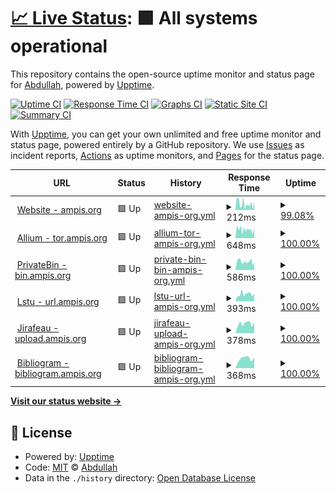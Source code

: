 # [📈 Live Status](https://status.ampis.org): <!--live status--> **🟩 All systems operational**

This repository contains the open-source uptime monitor and status page for [Abdullah](https://ampis.org/), powered by [Upptime](https://github.com/upptime/upptime).

[![Uptime CI](https://github.com/zer-far/status/workflows/Uptime%20CI/badge.svg)](https://github.com/zer-far/status/actions?query=workflow%3A%22Uptime+CI%22)
[![Response Time CI](https://github.com/zer-far/status/workflows/Response%20Time%20CI/badge.svg)](https://github.com/zer-far/status/actions?query=workflow%3A%22Response+Time+CI%22)
[![Graphs CI](https://github.com/zer-far/status/workflows/Graphs%20CI/badge.svg)](https://github.com/zer-far/status/actions?query=workflow%3A%22Graphs+CI%22)
[![Static Site CI](https://github.com/zer-far/status/workflows/Static%20Site%20CI/badge.svg)](https://github.com/zer-far/status/actions?query=workflow%3A%22Static+Site+CI%22)
[![Summary CI](https://github.com/zer-far/status/workflows/Summary%20CI/badge.svg)](https://github.com/zer-far/status/actions?query=workflow%3A%22Summary+CI%22)

With [Upptime](https://upptime.js.org), you can get your own unlimited and free uptime monitor and status page, powered entirely by a GitHub repository. We use [Issues](https://github.com/zer-far/status/issues) as incident reports, [Actions](https://github.com/zer-far/status/actions) as uptime monitors, and [Pages](https://status.ampis.org) for the status page.

<!--start: status pages-->
<!-- This summary is generated by Upptime (https://github.com/upptime/upptime) -->
<!-- Do not edit this manually, your changes will be overwritten -->
<!-- prettier-ignore -->
| URL | Status | History | Response Time | Uptime |
| --- | ------ | ------- | ------------- | ------ |
| <img alt="" src="https://favicons.githubusercontent.com/ampis.org" height="13"> [Website - ampis.org](https://ampis.org) | 🟩 Up | [website-ampis-org.yml](https://github.com/zer-far/status/commits/HEAD/history/website-ampis-org.yml) | <details><summary><img alt="Response time graph" src="./graphs/website-ampis-org/response-time-week.png" height="20"> 212ms</summary><br><a href="https://status.ampis.org/history/website-ampis-org"><img alt="Response time 212" src="https://img.shields.io/endpoint?url=https%3A%2F%2Fraw.githubusercontent.com%2Fzer-far%2Fstatus%2FHEAD%2Fapi%2Fwebsite-ampis-org%2Fresponse-time.json"></a><br><a href="https://status.ampis.org/history/website-ampis-org"><img alt="24-hour response time 165" src="https://img.shields.io/endpoint?url=https%3A%2F%2Fraw.githubusercontent.com%2Fzer-far%2Fstatus%2FHEAD%2Fapi%2Fwebsite-ampis-org%2Fresponse-time-day.json"></a><br><a href="https://status.ampis.org/history/website-ampis-org"><img alt="7-day response time 212" src="https://img.shields.io/endpoint?url=https%3A%2F%2Fraw.githubusercontent.com%2Fzer-far%2Fstatus%2FHEAD%2Fapi%2Fwebsite-ampis-org%2Fresponse-time-week.json"></a><br><a href="https://status.ampis.org/history/website-ampis-org"><img alt="30-day response time 212" src="https://img.shields.io/endpoint?url=https%3A%2F%2Fraw.githubusercontent.com%2Fzer-far%2Fstatus%2FHEAD%2Fapi%2Fwebsite-ampis-org%2Fresponse-time-month.json"></a><br><a href="https://status.ampis.org/history/website-ampis-org"><img alt="1-year response time 212" src="https://img.shields.io/endpoint?url=https%3A%2F%2Fraw.githubusercontent.com%2Fzer-far%2Fstatus%2FHEAD%2Fapi%2Fwebsite-ampis-org%2Fresponse-time-year.json"></a></details> | <details><summary><a href="https://status.ampis.org/history/website-ampis-org">99.08%</a></summary><a href="https://status.ampis.org/history/website-ampis-org"><img alt="All-time uptime 99.08%" src="https://img.shields.io/endpoint?url=https%3A%2F%2Fraw.githubusercontent.com%2Fzer-far%2Fstatus%2FHEAD%2Fapi%2Fwebsite-ampis-org%2Fuptime.json"></a><br><a href="https://status.ampis.org/history/website-ampis-org"><img alt="24-hour uptime 100.00%" src="https://img.shields.io/endpoint?url=https%3A%2F%2Fraw.githubusercontent.com%2Fzer-far%2Fstatus%2FHEAD%2Fapi%2Fwebsite-ampis-org%2Fuptime-day.json"></a><br><a href="https://status.ampis.org/history/website-ampis-org"><img alt="7-day uptime 99.08%" src="https://img.shields.io/endpoint?url=https%3A%2F%2Fraw.githubusercontent.com%2Fzer-far%2Fstatus%2FHEAD%2Fapi%2Fwebsite-ampis-org%2Fuptime-week.json"></a><br><a href="https://status.ampis.org/history/website-ampis-org"><img alt="30-day uptime 99.08%" src="https://img.shields.io/endpoint?url=https%3A%2F%2Fraw.githubusercontent.com%2Fzer-far%2Fstatus%2FHEAD%2Fapi%2Fwebsite-ampis-org%2Fuptime-month.json"></a><br><a href="https://status.ampis.org/history/website-ampis-org"><img alt="1-year uptime 99.08%" src="https://img.shields.io/endpoint?url=https%3A%2F%2Fraw.githubusercontent.com%2Fzer-far%2Fstatus%2FHEAD%2Fapi%2Fwebsite-ampis-org%2Fuptime-year.json"></a></details>
| <img alt="" src="https://favicons.githubusercontent.com/tor.ampis.org" height="13"> [Allium - tor.ampis.org](https://tor.ampis.org) | 🟩 Up | [allium-tor-ampis-org.yml](https://github.com/zer-far/status/commits/HEAD/history/allium-tor-ampis-org.yml) | <details><summary><img alt="Response time graph" src="./graphs/allium-tor-ampis-org/response-time-week.png" height="20"> 648ms</summary><br><a href="https://status.ampis.org/history/allium-tor-ampis-org"><img alt="Response time 648" src="https://img.shields.io/endpoint?url=https%3A%2F%2Fraw.githubusercontent.com%2Fzer-far%2Fstatus%2FHEAD%2Fapi%2Fallium-tor-ampis-org%2Fresponse-time.json"></a><br><a href="https://status.ampis.org/history/allium-tor-ampis-org"><img alt="24-hour response time 452" src="https://img.shields.io/endpoint?url=https%3A%2F%2Fraw.githubusercontent.com%2Fzer-far%2Fstatus%2FHEAD%2Fapi%2Fallium-tor-ampis-org%2Fresponse-time-day.json"></a><br><a href="https://status.ampis.org/history/allium-tor-ampis-org"><img alt="7-day response time 648" src="https://img.shields.io/endpoint?url=https%3A%2F%2Fraw.githubusercontent.com%2Fzer-far%2Fstatus%2FHEAD%2Fapi%2Fallium-tor-ampis-org%2Fresponse-time-week.json"></a><br><a href="https://status.ampis.org/history/allium-tor-ampis-org"><img alt="30-day response time 648" src="https://img.shields.io/endpoint?url=https%3A%2F%2Fraw.githubusercontent.com%2Fzer-far%2Fstatus%2FHEAD%2Fapi%2Fallium-tor-ampis-org%2Fresponse-time-month.json"></a><br><a href="https://status.ampis.org/history/allium-tor-ampis-org"><img alt="1-year response time 648" src="https://img.shields.io/endpoint?url=https%3A%2F%2Fraw.githubusercontent.com%2Fzer-far%2Fstatus%2FHEAD%2Fapi%2Fallium-tor-ampis-org%2Fresponse-time-year.json"></a></details> | <details><summary><a href="https://status.ampis.org/history/allium-tor-ampis-org">100.00%</a></summary><a href="https://status.ampis.org/history/allium-tor-ampis-org"><img alt="All-time uptime 100.00%" src="https://img.shields.io/endpoint?url=https%3A%2F%2Fraw.githubusercontent.com%2Fzer-far%2Fstatus%2FHEAD%2Fapi%2Fallium-tor-ampis-org%2Fuptime.json"></a><br><a href="https://status.ampis.org/history/allium-tor-ampis-org"><img alt="24-hour uptime 100.00%" src="https://img.shields.io/endpoint?url=https%3A%2F%2Fraw.githubusercontent.com%2Fzer-far%2Fstatus%2FHEAD%2Fapi%2Fallium-tor-ampis-org%2Fuptime-day.json"></a><br><a href="https://status.ampis.org/history/allium-tor-ampis-org"><img alt="7-day uptime 100.00%" src="https://img.shields.io/endpoint?url=https%3A%2F%2Fraw.githubusercontent.com%2Fzer-far%2Fstatus%2FHEAD%2Fapi%2Fallium-tor-ampis-org%2Fuptime-week.json"></a><br><a href="https://status.ampis.org/history/allium-tor-ampis-org"><img alt="30-day uptime 100.00%" src="https://img.shields.io/endpoint?url=https%3A%2F%2Fraw.githubusercontent.com%2Fzer-far%2Fstatus%2FHEAD%2Fapi%2Fallium-tor-ampis-org%2Fuptime-month.json"></a><br><a href="https://status.ampis.org/history/allium-tor-ampis-org"><img alt="1-year uptime 100.00%" src="https://img.shields.io/endpoint?url=https%3A%2F%2Fraw.githubusercontent.com%2Fzer-far%2Fstatus%2FHEAD%2Fapi%2Fallium-tor-ampis-org%2Fuptime-year.json"></a></details>
| <img alt="" src="https://favicons.githubusercontent.com/bin.ampis.org" height="13"> [PrivateBin - bin.ampis.org](https://bin.ampis.org) | 🟩 Up | [private-bin-bin-ampis-org.yml](https://github.com/zer-far/status/commits/HEAD/history/private-bin-bin-ampis-org.yml) | <details><summary><img alt="Response time graph" src="./graphs/private-bin-bin-ampis-org/response-time-week.png" height="20"> 586ms</summary><br><a href="https://status.ampis.org/history/private-bin-bin-ampis-org"><img alt="Response time 586" src="https://img.shields.io/endpoint?url=https%3A%2F%2Fraw.githubusercontent.com%2Fzer-far%2Fstatus%2FHEAD%2Fapi%2Fprivate-bin-bin-ampis-org%2Fresponse-time.json"></a><br><a href="https://status.ampis.org/history/private-bin-bin-ampis-org"><img alt="24-hour response time 548" src="https://img.shields.io/endpoint?url=https%3A%2F%2Fraw.githubusercontent.com%2Fzer-far%2Fstatus%2FHEAD%2Fapi%2Fprivate-bin-bin-ampis-org%2Fresponse-time-day.json"></a><br><a href="https://status.ampis.org/history/private-bin-bin-ampis-org"><img alt="7-day response time 586" src="https://img.shields.io/endpoint?url=https%3A%2F%2Fraw.githubusercontent.com%2Fzer-far%2Fstatus%2FHEAD%2Fapi%2Fprivate-bin-bin-ampis-org%2Fresponse-time-week.json"></a><br><a href="https://status.ampis.org/history/private-bin-bin-ampis-org"><img alt="30-day response time 586" src="https://img.shields.io/endpoint?url=https%3A%2F%2Fraw.githubusercontent.com%2Fzer-far%2Fstatus%2FHEAD%2Fapi%2Fprivate-bin-bin-ampis-org%2Fresponse-time-month.json"></a><br><a href="https://status.ampis.org/history/private-bin-bin-ampis-org"><img alt="1-year response time 586" src="https://img.shields.io/endpoint?url=https%3A%2F%2Fraw.githubusercontent.com%2Fzer-far%2Fstatus%2FHEAD%2Fapi%2Fprivate-bin-bin-ampis-org%2Fresponse-time-year.json"></a></details> | <details><summary><a href="https://status.ampis.org/history/private-bin-bin-ampis-org">100.00%</a></summary><a href="https://status.ampis.org/history/private-bin-bin-ampis-org"><img alt="All-time uptime 100.00%" src="https://img.shields.io/endpoint?url=https%3A%2F%2Fraw.githubusercontent.com%2Fzer-far%2Fstatus%2FHEAD%2Fapi%2Fprivate-bin-bin-ampis-org%2Fuptime.json"></a><br><a href="https://status.ampis.org/history/private-bin-bin-ampis-org"><img alt="24-hour uptime 100.00%" src="https://img.shields.io/endpoint?url=https%3A%2F%2Fraw.githubusercontent.com%2Fzer-far%2Fstatus%2FHEAD%2Fapi%2Fprivate-bin-bin-ampis-org%2Fuptime-day.json"></a><br><a href="https://status.ampis.org/history/private-bin-bin-ampis-org"><img alt="7-day uptime 100.00%" src="https://img.shields.io/endpoint?url=https%3A%2F%2Fraw.githubusercontent.com%2Fzer-far%2Fstatus%2FHEAD%2Fapi%2Fprivate-bin-bin-ampis-org%2Fuptime-week.json"></a><br><a href="https://status.ampis.org/history/private-bin-bin-ampis-org"><img alt="30-day uptime 100.00%" src="https://img.shields.io/endpoint?url=https%3A%2F%2Fraw.githubusercontent.com%2Fzer-far%2Fstatus%2FHEAD%2Fapi%2Fprivate-bin-bin-ampis-org%2Fuptime-month.json"></a><br><a href="https://status.ampis.org/history/private-bin-bin-ampis-org"><img alt="1-year uptime 100.00%" src="https://img.shields.io/endpoint?url=https%3A%2F%2Fraw.githubusercontent.com%2Fzer-far%2Fstatus%2FHEAD%2Fapi%2Fprivate-bin-bin-ampis-org%2Fuptime-year.json"></a></details>
| <img alt="" src="https://favicons.githubusercontent.com/url.ampis.org" height="13"> [Lstu - url.ampis.org](https://url.ampis.org) | 🟩 Up | [lstu-url-ampis-org.yml](https://github.com/zer-far/status/commits/HEAD/history/lstu-url-ampis-org.yml) | <details><summary><img alt="Response time graph" src="./graphs/lstu-url-ampis-org/response-time-week.png" height="20"> 393ms</summary><br><a href="https://status.ampis.org/history/lstu-url-ampis-org"><img alt="Response time 393" src="https://img.shields.io/endpoint?url=https%3A%2F%2Fraw.githubusercontent.com%2Fzer-far%2Fstatus%2FHEAD%2Fapi%2Flstu-url-ampis-org%2Fresponse-time.json"></a><br><a href="https://status.ampis.org/history/lstu-url-ampis-org"><img alt="24-hour response time 391" src="https://img.shields.io/endpoint?url=https%3A%2F%2Fraw.githubusercontent.com%2Fzer-far%2Fstatus%2FHEAD%2Fapi%2Flstu-url-ampis-org%2Fresponse-time-day.json"></a><br><a href="https://status.ampis.org/history/lstu-url-ampis-org"><img alt="7-day response time 393" src="https://img.shields.io/endpoint?url=https%3A%2F%2Fraw.githubusercontent.com%2Fzer-far%2Fstatus%2FHEAD%2Fapi%2Flstu-url-ampis-org%2Fresponse-time-week.json"></a><br><a href="https://status.ampis.org/history/lstu-url-ampis-org"><img alt="30-day response time 393" src="https://img.shields.io/endpoint?url=https%3A%2F%2Fraw.githubusercontent.com%2Fzer-far%2Fstatus%2FHEAD%2Fapi%2Flstu-url-ampis-org%2Fresponse-time-month.json"></a><br><a href="https://status.ampis.org/history/lstu-url-ampis-org"><img alt="1-year response time 393" src="https://img.shields.io/endpoint?url=https%3A%2F%2Fraw.githubusercontent.com%2Fzer-far%2Fstatus%2FHEAD%2Fapi%2Flstu-url-ampis-org%2Fresponse-time-year.json"></a></details> | <details><summary><a href="https://status.ampis.org/history/lstu-url-ampis-org">100.00%</a></summary><a href="https://status.ampis.org/history/lstu-url-ampis-org"><img alt="All-time uptime 100.00%" src="https://img.shields.io/endpoint?url=https%3A%2F%2Fraw.githubusercontent.com%2Fzer-far%2Fstatus%2FHEAD%2Fapi%2Flstu-url-ampis-org%2Fuptime.json"></a><br><a href="https://status.ampis.org/history/lstu-url-ampis-org"><img alt="24-hour uptime 100.00%" src="https://img.shields.io/endpoint?url=https%3A%2F%2Fraw.githubusercontent.com%2Fzer-far%2Fstatus%2FHEAD%2Fapi%2Flstu-url-ampis-org%2Fuptime-day.json"></a><br><a href="https://status.ampis.org/history/lstu-url-ampis-org"><img alt="7-day uptime 100.00%" src="https://img.shields.io/endpoint?url=https%3A%2F%2Fraw.githubusercontent.com%2Fzer-far%2Fstatus%2FHEAD%2Fapi%2Flstu-url-ampis-org%2Fuptime-week.json"></a><br><a href="https://status.ampis.org/history/lstu-url-ampis-org"><img alt="30-day uptime 100.00%" src="https://img.shields.io/endpoint?url=https%3A%2F%2Fraw.githubusercontent.com%2Fzer-far%2Fstatus%2FHEAD%2Fapi%2Flstu-url-ampis-org%2Fuptime-month.json"></a><br><a href="https://status.ampis.org/history/lstu-url-ampis-org"><img alt="1-year uptime 100.00%" src="https://img.shields.io/endpoint?url=https%3A%2F%2Fraw.githubusercontent.com%2Fzer-far%2Fstatus%2FHEAD%2Fapi%2Flstu-url-ampis-org%2Fuptime-year.json"></a></details>
| <img alt="" src="https://favicons.githubusercontent.com/upload.ampis.org" height="13"> [Jirafeau - upload.ampis.org](https://upload.ampis.org) | 🟩 Up | [jirafeau-upload-ampis-org.yml](https://github.com/zer-far/status/commits/HEAD/history/jirafeau-upload-ampis-org.yml) | <details><summary><img alt="Response time graph" src="./graphs/jirafeau-upload-ampis-org/response-time-week.png" height="20"> 378ms</summary><br><a href="https://status.ampis.org/history/jirafeau-upload-ampis-org"><img alt="Response time 378" src="https://img.shields.io/endpoint?url=https%3A%2F%2Fraw.githubusercontent.com%2Fzer-far%2Fstatus%2FHEAD%2Fapi%2Fjirafeau-upload-ampis-org%2Fresponse-time.json"></a><br><a href="https://status.ampis.org/history/jirafeau-upload-ampis-org"><img alt="24-hour response time 384" src="https://img.shields.io/endpoint?url=https%3A%2F%2Fraw.githubusercontent.com%2Fzer-far%2Fstatus%2FHEAD%2Fapi%2Fjirafeau-upload-ampis-org%2Fresponse-time-day.json"></a><br><a href="https://status.ampis.org/history/jirafeau-upload-ampis-org"><img alt="7-day response time 378" src="https://img.shields.io/endpoint?url=https%3A%2F%2Fraw.githubusercontent.com%2Fzer-far%2Fstatus%2FHEAD%2Fapi%2Fjirafeau-upload-ampis-org%2Fresponse-time-week.json"></a><br><a href="https://status.ampis.org/history/jirafeau-upload-ampis-org"><img alt="30-day response time 378" src="https://img.shields.io/endpoint?url=https%3A%2F%2Fraw.githubusercontent.com%2Fzer-far%2Fstatus%2FHEAD%2Fapi%2Fjirafeau-upload-ampis-org%2Fresponse-time-month.json"></a><br><a href="https://status.ampis.org/history/jirafeau-upload-ampis-org"><img alt="1-year response time 378" src="https://img.shields.io/endpoint?url=https%3A%2F%2Fraw.githubusercontent.com%2Fzer-far%2Fstatus%2FHEAD%2Fapi%2Fjirafeau-upload-ampis-org%2Fresponse-time-year.json"></a></details> | <details><summary><a href="https://status.ampis.org/history/jirafeau-upload-ampis-org">100.00%</a></summary><a href="https://status.ampis.org/history/jirafeau-upload-ampis-org"><img alt="All-time uptime 100.00%" src="https://img.shields.io/endpoint?url=https%3A%2F%2Fraw.githubusercontent.com%2Fzer-far%2Fstatus%2FHEAD%2Fapi%2Fjirafeau-upload-ampis-org%2Fuptime.json"></a><br><a href="https://status.ampis.org/history/jirafeau-upload-ampis-org"><img alt="24-hour uptime 100.00%" src="https://img.shields.io/endpoint?url=https%3A%2F%2Fraw.githubusercontent.com%2Fzer-far%2Fstatus%2FHEAD%2Fapi%2Fjirafeau-upload-ampis-org%2Fuptime-day.json"></a><br><a href="https://status.ampis.org/history/jirafeau-upload-ampis-org"><img alt="7-day uptime 100.00%" src="https://img.shields.io/endpoint?url=https%3A%2F%2Fraw.githubusercontent.com%2Fzer-far%2Fstatus%2FHEAD%2Fapi%2Fjirafeau-upload-ampis-org%2Fuptime-week.json"></a><br><a href="https://status.ampis.org/history/jirafeau-upload-ampis-org"><img alt="30-day uptime 100.00%" src="https://img.shields.io/endpoint?url=https%3A%2F%2Fraw.githubusercontent.com%2Fzer-far%2Fstatus%2FHEAD%2Fapi%2Fjirafeau-upload-ampis-org%2Fuptime-month.json"></a><br><a href="https://status.ampis.org/history/jirafeau-upload-ampis-org"><img alt="1-year uptime 100.00%" src="https://img.shields.io/endpoint?url=https%3A%2F%2Fraw.githubusercontent.com%2Fzer-far%2Fstatus%2FHEAD%2Fapi%2Fjirafeau-upload-ampis-org%2Fuptime-year.json"></a></details>
| <img alt="" src="https://favicons.githubusercontent.com/bibliogram.ampis.org" height="13"> [Bibliogram - bibliogram.ampis.org](https://bibliogram.ampis.org) | 🟩 Up | [bibliogram-bibliogram-ampis-org.yml](https://github.com/zer-far/status/commits/HEAD/history/bibliogram-bibliogram-ampis-org.yml) | <details><summary><img alt="Response time graph" src="./graphs/bibliogram-bibliogram-ampis-org/response-time-week.png" height="20"> 368ms</summary><br><a href="https://status.ampis.org/history/bibliogram-bibliogram-ampis-org"><img alt="Response time 368" src="https://img.shields.io/endpoint?url=https%3A%2F%2Fraw.githubusercontent.com%2Fzer-far%2Fstatus%2FHEAD%2Fapi%2Fbibliogram-bibliogram-ampis-org%2Fresponse-time.json"></a><br><a href="https://status.ampis.org/history/bibliogram-bibliogram-ampis-org"><img alt="24-hour response time 276" src="https://img.shields.io/endpoint?url=https%3A%2F%2Fraw.githubusercontent.com%2Fzer-far%2Fstatus%2FHEAD%2Fapi%2Fbibliogram-bibliogram-ampis-org%2Fresponse-time-day.json"></a><br><a href="https://status.ampis.org/history/bibliogram-bibliogram-ampis-org"><img alt="7-day response time 368" src="https://img.shields.io/endpoint?url=https%3A%2F%2Fraw.githubusercontent.com%2Fzer-far%2Fstatus%2FHEAD%2Fapi%2Fbibliogram-bibliogram-ampis-org%2Fresponse-time-week.json"></a><br><a href="https://status.ampis.org/history/bibliogram-bibliogram-ampis-org"><img alt="30-day response time 368" src="https://img.shields.io/endpoint?url=https%3A%2F%2Fraw.githubusercontent.com%2Fzer-far%2Fstatus%2FHEAD%2Fapi%2Fbibliogram-bibliogram-ampis-org%2Fresponse-time-month.json"></a><br><a href="https://status.ampis.org/history/bibliogram-bibliogram-ampis-org"><img alt="1-year response time 368" src="https://img.shields.io/endpoint?url=https%3A%2F%2Fraw.githubusercontent.com%2Fzer-far%2Fstatus%2FHEAD%2Fapi%2Fbibliogram-bibliogram-ampis-org%2Fresponse-time-year.json"></a></details> | <details><summary><a href="https://status.ampis.org/history/bibliogram-bibliogram-ampis-org">100.00%</a></summary><a href="https://status.ampis.org/history/bibliogram-bibliogram-ampis-org"><img alt="All-time uptime 100.00%" src="https://img.shields.io/endpoint?url=https%3A%2F%2Fraw.githubusercontent.com%2Fzer-far%2Fstatus%2FHEAD%2Fapi%2Fbibliogram-bibliogram-ampis-org%2Fuptime.json"></a><br><a href="https://status.ampis.org/history/bibliogram-bibliogram-ampis-org"><img alt="24-hour uptime 100.00%" src="https://img.shields.io/endpoint?url=https%3A%2F%2Fraw.githubusercontent.com%2Fzer-far%2Fstatus%2FHEAD%2Fapi%2Fbibliogram-bibliogram-ampis-org%2Fuptime-day.json"></a><br><a href="https://status.ampis.org/history/bibliogram-bibliogram-ampis-org"><img alt="7-day uptime 100.00%" src="https://img.shields.io/endpoint?url=https%3A%2F%2Fraw.githubusercontent.com%2Fzer-far%2Fstatus%2FHEAD%2Fapi%2Fbibliogram-bibliogram-ampis-org%2Fuptime-week.json"></a><br><a href="https://status.ampis.org/history/bibliogram-bibliogram-ampis-org"><img alt="30-day uptime 100.00%" src="https://img.shields.io/endpoint?url=https%3A%2F%2Fraw.githubusercontent.com%2Fzer-far%2Fstatus%2FHEAD%2Fapi%2Fbibliogram-bibliogram-ampis-org%2Fuptime-month.json"></a><br><a href="https://status.ampis.org/history/bibliogram-bibliogram-ampis-org"><img alt="1-year uptime 100.00%" src="https://img.shields.io/endpoint?url=https%3A%2F%2Fraw.githubusercontent.com%2Fzer-far%2Fstatus%2FHEAD%2Fapi%2Fbibliogram-bibliogram-ampis-org%2Fuptime-year.json"></a></details>

<!--end: status pages-->

[**Visit our status website →**](https://status.ampis.org)

## 📄 License

- Powered by: [Upptime](https://github.com/upptime/upptime)
- Code: [MIT](./LICENSE) © [Abdullah](https://ampis.org/)
- Data in the `./history` directory: [Open Database License](https://opendatacommons.org/licenses/odbl/1-0/)
